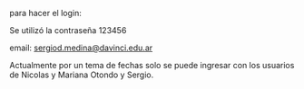 para hacer el login:

Se utilizó la contraseña 123456

email: sergiod.medina@davinci.edu.ar

Actualmente por un tema de fechas solo se puede ingresar con los usuarios de Nicolas y Mariana Otondo y Sergio.
